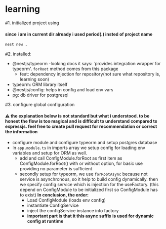 # learning

#1. initialized project using

#### since i am in current dir already i used period(.) insted of project name

```bash
nest new .
```

#2. installed:

- @nestjs/typeorm
  -looking docs it says: 'provides integration wrapper for typeorm'. `forRoot` method comes from this package
  - feat: dependency injection for repository(not sure what repository is, learning soon)
- typeorm: ORM library itself
- @nestjs/config: helps in config and load env vars
- pg: db driver for postgresql

#3. configure global configuration

#### ⚠️ the explanation below is not standard but what i understood. to be honest the flow is too magical and is difficult to understand compared to expressjs. feel free to create pull request for recommendation or correct the information

- configure module and configure typeorm and setup postgres database
- In `app.module.ts` in imports array we setup config for loading env variables and setup for ORM as well.
  - add and call ConfigModule.forRoot as first item as ConfigModule.forRoot() with or without option, for basic use providing no parameter is sufficient
  - secondly setup for typeorm, we use `forRootAsync` because not service is asynchronous, so it help to build config dynamically. then we specify config service which is injection for the useFactory. (this depend on ConfigModule to be initialized first so ConfigModule has to exist)
    **In conclusion, the order:**
    - Load ConfigModule (loads env config)
    - instantiate ConfigService
    - inject the configService instance into factory
    - **important part is that it this async suffix is used for dynamic config at runtime**
